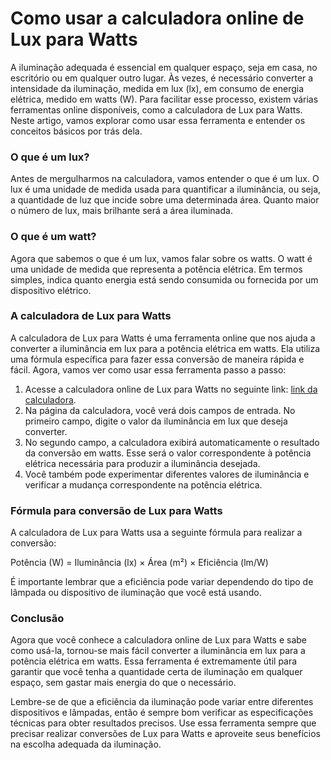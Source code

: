 Como usar a calculadora online de Lux para Watts
================================================

A iluminação adequada é essencial em qualquer espaço, seja em casa, no escritório ou em qualquer outro lugar. Às vezes, é necessário converter a intensidade da iluminação, medida em lux (lx), em consumo de energia elétrica, medido em watts (W). Para facilitar esse processo, existem várias ferramentas online disponíveis, como a calculadora de Lux para Watts. Neste artigo, vamos explorar como usar essa ferramenta e entender os conceitos básicos por trás dela.

### O que é um lux?

Antes de mergulharmos na calculadora, vamos entender o que é um lux. O lux é uma unidade de medida usada para quantificar a iluminância, ou seja, a quantidade de luz que incide sobre uma determinada área. Quanto maior o número de lux, mais brilhante será a área iluminada.

### O que é um watt?

Agora que sabemos o que é um lux, vamos falar sobre os watts. O watt é uma unidade de medida que representa a potência elétrica. Em termos simples, indica quanto energia está sendo consumida ou fornecida por um dispositivo elétrico.

### A calculadora de Lux para Watts

A calculadora de Lux para Watts é uma ferramenta online que nos ajuda a converter a iluminância em lux para a potência elétrica em watts. Ela utiliza uma fórmula específica para fazer essa conversão de maneira rápida e fácil. Agora, vamos ver como usar essa ferramenta passo a passo:

1. Acesse a calculadora online de Lux para Watts no seguinte link: [link da calculadora](https://www.onlinecalculatorsfree.com/pt/tools/lux-to-watt-calculator.html).
2. Na página da calculadora, você verá dois campos de entrada. No primeiro campo, digite o valor da iluminância em lux que deseja converter.
3. No segundo campo, a calculadora exibirá automaticamente o resultado da conversão em watts. Esse será o valor correspondente à potência elétrica necessária para produzir a iluminância desejada.
4. Você também pode experimentar diferentes valores de iluminância e verificar a mudança correspondente na potência elétrica.

### Fórmula para conversão de Lux para Watts

A calculadora de Lux para Watts usa a seguinte fórmula para realizar a conversão:

Potência (W) = Iluminância (lx) × Área (m²) × Eficiência (lm/W)

É importante lembrar que a eficiência pode variar dependendo do tipo de lâmpada ou dispositivo de iluminação que você está usando.

### Conclusão

Agora que você conhece a calculadora online de Lux para Watts e sabe como usá-la, tornou-se mais fácil converter a iluminância em lux para a potência elétrica em watts. Essa ferramenta é extremamente útil para garantir que você tenha a quantidade certa de iluminação em qualquer espaço, sem gastar mais energia do que o necessário.

Lembre-se de que a eficiência da iluminação pode variar entre diferentes dispositivos e lâmpadas, então é sempre bom verificar as especificações técnicas para obter resultados precisos. Use essa ferramenta sempre que precisar realizar conversões de Lux para Watts e aproveite seus benefícios na escolha adequada da iluminação.